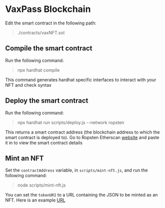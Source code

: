 # VaxPass Blockchain

Edit the smart contract in the following path:

> ./contracts/vaxNFT.sol

## Compile the smart contract

Run the following command:

> npx hardhat compile

This command generates hardhat specific interfaces to interact with your NFT and check syntax

## Deploy the smart contract

Run the following command:

> npx hardhat run scripts/deploy.js --network ropsten

This returns a smart contract address (the blockchain address to which the smart contract is deployed to). Go to Ropsten Etherscan [website](https://ropsten.etherscan.io) and paste it in to view the smart contract details

## Mint an NFT 

Set the `contractAddress` variable, in `scripts/mint-nft.js`, and run the following command:

> node scripts/mint-nft.js

You can set the `tokenURI` to a URL containing the JSON to be minted as an NFT. Here is an example [URL](https://gateway.pinata.cloud/ipfs/QmVfbVxXNiu8sy2wC5n6SRTsrLHSM3XL1b24mDYQ5YqbmH)

